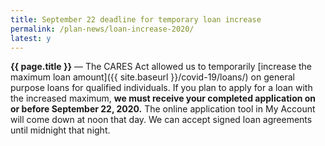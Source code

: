 ```yaml
---
title: September 22 deadline for temporary loan increase
permalink: /plan-news/loan-increase-2020/
latest: y
---
```


**{{ page.title }}** &#8212; The CARES Act allowed us to temporarily [increase the maximum loan amount]({{ site.baseurl }}/covid-19/loans/) on general purpose loans for qualified individuals. If you plan to apply for a loan with the increased maximum, **we must receive your completed application on or before September 22, 2020.** The online application tool in My Account will come down at noon that day. We can accept signed loan agreements until midnight that night.
